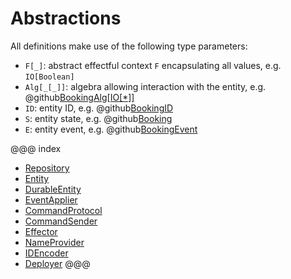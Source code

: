 # Abstractions
All definitions make use of the following type parameters: 

 - `F[_]`: abstract effectful context `F` encapsulating all values, e.g. `IO[Boolean]`
 - `Alg[_[_]]`: algebra allowing interaction with the entity, e.g. @github[BookingAlg\[IO\[*\]\]](/example/src/main/scala/endless/example/algebra/BookingAlg.scala)
 - `ID`: entity ID, e.g.  @github[BookingID](/example/src/main/scala/endless/example/data/Booking.scala)
 - `S`: entity state, e.g. @github[Booking](/example/src/main/scala/endless/example/data/Booking.scala)
 - `E`: entity event, e.g. @github[BookingEvent](/example/src/main/scala/endless/example/data/BookingEvent.scala)

@@@ index
* [Repository](repository.md)
* [Entity](entity.md)
* [DurableEntity](durable-entity.md)
* [EventApplier](applier.md)
* [CommandProtocol](protocol.md)
* [CommandSender](sender.md)
* [Effector](effector.md)
* [NameProvider](name.md)
* [IDEncoder](id.md)
* [Deployer](deployer.md)
@@@

